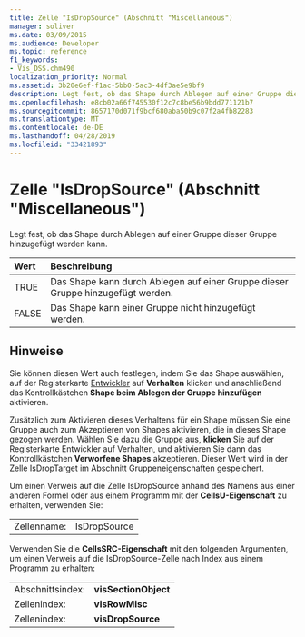 ```yaml
---
title: Zelle "IsDropSource" (Abschnitt "Miscellaneous")
manager: soliver
ms.date: 03/09/2015
ms.audience: Developer
ms.topic: reference
f1_keywords:
- Vis_DSS.chm490
localization_priority: Normal
ms.assetid: 3b20e6ef-f1ac-5bb0-5ac3-4df3ae5e9bf9
description: Legt fest, ob das Shape durch Ablegen auf einer Gruppe dieser Gruppe hinzugefügt werden kann.
ms.openlocfilehash: e8cb02a66f745530f12c7c8be56b9bdd771121b7
ms.sourcegitcommit: 8657170d071f9bcf680aba50b9c07f2a4fb82283
ms.translationtype: MT
ms.contentlocale: de-DE
ms.lasthandoff: 04/28/2019
ms.locfileid: "33421893"
---
```

# <a name="isdropsource-cell-miscellaneous-section"></a>Zelle "IsDropSource" (Abschnitt "Miscellaneous")

Legt fest, ob das Shape durch Ablegen auf einer Gruppe dieser Gruppe hinzugefügt werden kann.
  
|**Wert**|**Beschreibung**|
|:-----|:-----|
|TRUE  <br/> |Das Shape kann durch Ablegen auf einer Gruppe dieser Gruppe hinzugefügt werden.  <br/> |
|FALSE  <br/> |Das Shape kann einer Gruppe nicht hinzugefügt werden.  <br/> |
   
## <a name="remarks"></a>Hinweise

Sie können diesen Wert auch festlegen, indem Sie das Shape auswählen, auf der Registerkarte [Entwickler](run-in-developer-mode-display-the-developer-tab.md) auf **Verhalten** klicken und anschließend das Kontrollkästchen **Shape beim Ablegen der Gruppe hinzufügen** aktivieren. 
  
Zusätzlich zum Aktivieren dieses Verhaltens für ein Shape müssen Sie eine Gruppe auch zum Akzeptieren von Shapes aktivieren, die in dieses Shape gezogen werden. Wählen Sie dazu die Gruppe aus, [](run-in-developer-mode-display-the-developer-tab.md) **klicken** Sie auf der Registerkarte Entwickler auf Verhalten, und aktivieren Sie dann das Kontrollkästchen **Verworfene Shapes** akzeptieren. Dieser Wert wird in der Zelle IsDropTarget im Abschnitt Gruppeneigenschaften gespeichert. 
  
Um einen Verweis auf die Zelle IsDropSource anhand des Namens aus einer anderen Formel oder aus einem Programm mit der **CellsU-Eigenschaft** zu erhalten, verwenden Sie: 
  
|||
|:-----|:-----|
|Zellenname:  <br/> |IsDropSource  <br/> |
   
Verwenden Sie die **CellsSRC-Eigenschaft** mit den folgenden Argumenten, um einen Verweis auf die IsDropSource-Zelle nach Index aus einem Programm zu erhalten: 
  
|||
|:-----|:-----|
|Abschnittsindex:  <br/> |**visSectionObject** <br/> |
|Zeilenindex:  <br/> |**visRowMisc** <br/> |
|Zellenindex:  <br/> |**visDropSource** <br/> |
   

